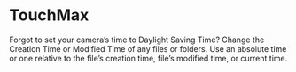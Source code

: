 # TouchMax
Forgot to set your camera’s time to Daylight Saving Time? Change the Creation Time or Modified Time of any files or folders. Use an absolute time or one relative to the file’s creation time, file’s modified time, or current time.
